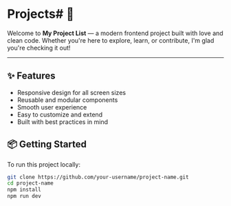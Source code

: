 # Projects# 🚀

Welcome to **My Project List** — a modern frontend project built with love and clean code. Whether you're here to explore, learn, or contribute, I'm glad you're checking it out!

---

## ✨ Features

- Responsive design for all screen sizes
- Reusable and modular components
- Smooth user experience
- Easy to customize and extend
- Built with best practices in mind


## 📦 Getting Started

To run this project locally:

```bash
git clone https://github.com/your-username/project-name.git
cd project-name
npm install
npm run dev
